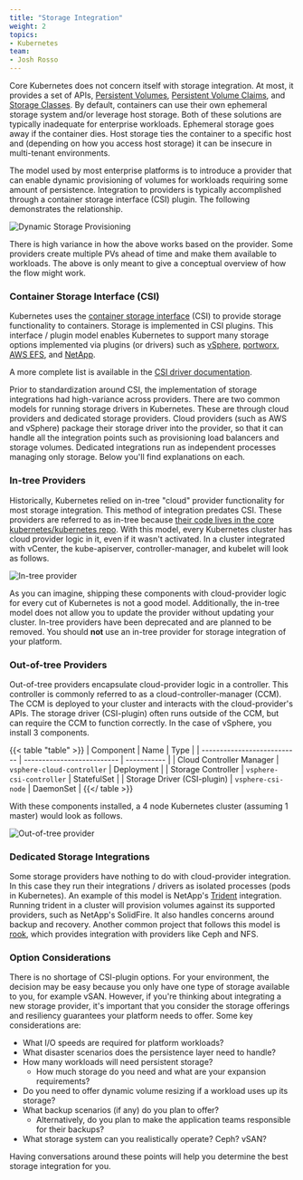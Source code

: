 ```yaml
---
title: "Storage Integration"
weight: 2
topics:
- Kubernetes
team:
- Josh Rosso
---
```


Core Kubernetes does not concern itself with storage integration. At most, it
provides a set of APIs, [Persistent
Volumes](https://kubernetes.io/docs/concepts/storage/persistent-volumes/),
[Persistent Volume
Claims](https://kubernetes.io/docs/concepts/storage/persistent-volumes/#persistentvolumeclaims),
and [Storage
Classes](https://kubernetes.io/docs/concepts/storage/storage-classes). By
default, containers can use their own ephemeral storage system and/or leverage
host storage. Both of these solutions are typically inadequate for enterprise
workloads. Ephemeral storage goes away if the container dies. Host storage ties
the container to a specific host and (depending on how you access host storage)
it can be insecure in multi-tenant environments.

The model used by most enterprise platforms is to introduce a provider that can
enable dynamic provisioning of volumes for workloads requiring some amount of
persistence. Integration to providers is typically accomplished through a
container storage interface (CSI) plugin. The following demonstrates the
relationship.

![Dynamic Storage Provisioning](/images/guides/kubernetes/storage-integration/diagrams/dynamic-storage-provisioning.png)

There is high variance in how the above works based on the provider. Some
providers create multiple PVs ahead of time and make them available to workloads.
The above is only meant to give a conceptual overview of how the flow might
work.

### Container Storage Interface (CSI)

Kubernetes uses the [container storage
interface](https://github.com/container-storage-interface/spec) (CSI) to provide
storage functionality to containers. Storage is implemented in CSI plugins. This
interface / plugin model enables Kubernetes to support many storage options
implemented via plugins (or drivers) such as
[vSphere](https://github.com/kubernetes-sigs/vsphere-csi-driver),
[portworx](https://github.com/libopenstorage/openstorage/tree/master/csi), [AWS
EFS](https://github.com/kubernetes-sigs/aws-ebs-csi-driver), and
[NetApp](https://github.com/NetApp/trident).

A more complete list is available in the [CSI driver documentation](https://kubernetes-csi.github.io/docs/drivers.html).

Prior to standardization around CSI, the implementation of storage integrations
had high-variance across providers. There are two common models for running
storage drivers in Kubernetes. These are through cloud providers and dedicated
storage providers. Cloud providers (such as AWS and vSphere) package their
storage driver into the provider, so that it can handle all the integration
points such as provisioning load balancers and storage volumes. Dedicated
integrations run as independent processes managing only storage. Below you'll
find explanations on each.

### In-tree Providers

Historically, Kubernetes relied on in-tree "cloud" provider functionality for
most storage integration. This method of integration predates CSI. These
providers are referred to as in-tree because [their code lives in the core
kubernetes/kubernetes
repo](https://github.com/kubernetes/kubernetes/tree/v1.18.0-alpha.2/pkg/cloudprovider).
With this model, every Kubernetes cluster has cloud provider logic in it, even
if it wasn't activated. In a cluster integrated with vCenter, the
kube-apiserver, controller-manager, and kubelet will look as follows.

![In-tree provider](/images/guides/kubernetes/storage-integration/diagrams/in-tree-provider.png)

As you can imagine, shipping these components with cloud-provider logic for
every cut of Kubernetes is not a good model. Additionally, the in-tree model
does not allow you to update the provider without updating your cluster. In-tree
providers have been deprecated and are planned to be removed. You should **not**
use an in-tree provider for storage integration of your platform.

### Out-of-tree Providers

Out-of-tree providers encapsulate cloud-provider logic in a controller. This
controller is commonly referred to as a cloud-controller-manager (CCM). The CCM
is deployed to your cluster and interacts with the cloud-provider's APIs. The
storage driver (CSI-plugin) often runs outside of the CCM, but can require the
CCM to function correctly. In the case of vSphere, you install 3 components.

{{< table "table" >}}
| Component | Name | Type |
| --------------------------- | -------------------------- | ----------- |
| Cloud Controller Manager | `vsphere-cloud-controller` | Deployment |
| Storage Controller | `vsphere-csi-controller` | StatefulSet |
| Storage Driver (CSI-plugin) | `vsphere-csi-node` | DaemonSet |
{{</ table >}}

With these components installed, a 4 node Kubernetes cluster (assuming 1 master)
would look as follows.

![Out-of-tree provider](/images/guides/kubernetes/storage-integration/diagrams/out-of-tree-provider-and-csi.png)

### Dedicated Storage Integrations

Some storage providers have nothing to do with cloud-provider integration. In
this case they run their integrations / drivers as isolated processes (pods in
Kubernetes). An example of this model is NetApp's
[Trident](https://netapp-trident.readthedocs.io/en/stable-v19.10/) integration.
Running trident in a cluster will provision volumes against its supported
providers, such as NetApp's SolidFire. It also handles concerns around backup
and recovery. Another common project that follows this model is
[rook](https://rook.io), which provides integration with providers like Ceph and
NFS.

### Option Considerations

There is no shortage of CSI-plugin options. For your environment, the decision
may be easy because you only have one type of storage available to you, for
example vSAN. However, if you're thinking about integrating a new storage
provider, it's important that you consider the storage offerings and resiliency
guarantees your platform needs to offer. Some key considerations are:

- What I/O speeds are required for platform workloads?
- What disaster scenarios does the persistence layer need to handle?
- How many workloads will need persistent storage?
  - How much storage do you need and what are your expansion requirements?
- Do you need to offer dynamic volume resizing if a workload uses up its
  storage?
- What backup scenarios (if any) do you plan to offer?
  - Alternatively, do you plan to make the application teams responsible for
    their backups?
- What storage system can you realistically operate? Ceph? vSAN?

Having conversations around these points will help you determine the best
storage integration for you.
